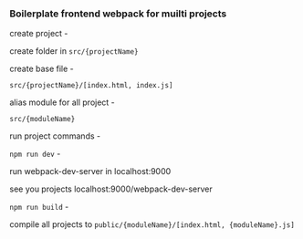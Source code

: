 ### Boilerplate frontend webpack for muilti projects

create project - 

create folder in `src/{projectName}`

create base file -

`src/{projectName}/[index.html, index.js]`


alias module for all project -

`src/{moduleName}`

run project commands -

`npm run dev` -

run webpack-dev-server in localhost:9000

see you projects localhost:9000/webpack-dev-server

`npm run build` -

compile all projects to `public/{moduleName}/[index.html, {moduleName}.js]`